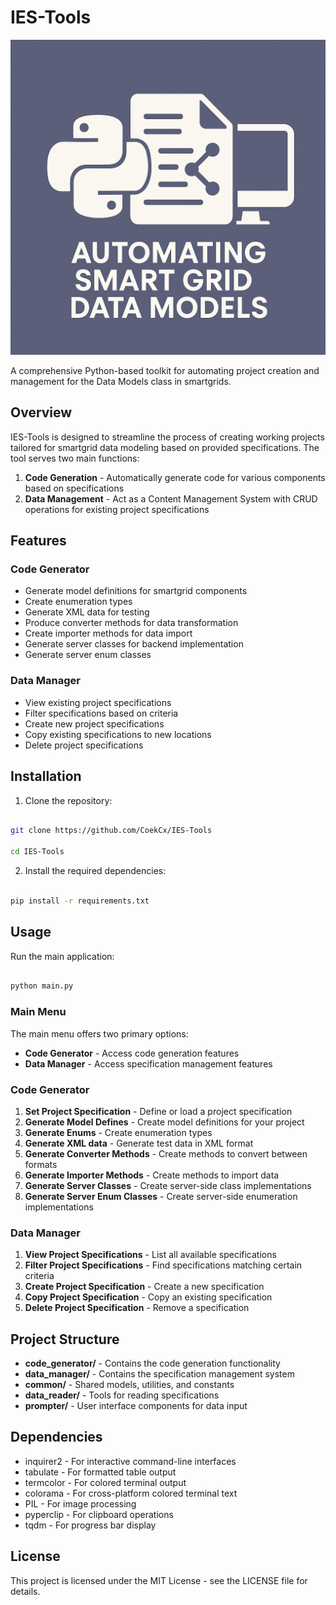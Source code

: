 # IES-Tools

![IES Tools Logo](IES%20Tools%20Logo.png)

A comprehensive Python-based toolkit for automating project creation and management for the Data Models class in smartgrids.

## Overview

IES-Tools is designed to streamline the process of creating working projects tailored for smartgrid data modeling based on provided specifications. The tool serves two main functions:

1. **Code Generation** - Automatically generate code for various components based on specifications
2. **Data Management** - Act as a Content Management System with CRUD operations for existing project specifications

## Features

### Code Generator

- Generate model definitions for smartgrid components
- Create enumeration types
- Generate XML data for testing
- Produce converter methods for data transformation
- Create importer methods for data import
- Generate server classes for backend implementation
- Generate server enum classes

### Data Manager

- View existing project specifications
- Filter specifications based on criteria
- Create new project specifications
- Copy existing specifications to new locations
- Delete project specifications

## Installation

1. Clone the repository:

```bash

git clone https://github.com/CoekCx/IES-Tools

cd IES-Tools

```

2. Install the required dependencies:

```bash

pip install -r requirements.txt

```

## Usage

Run the main application:

```bash

python main.py

```

### Main Menu

The main menu offers two primary options:

- **Code Generator** - Access code generation features
- **Data Manager** - Access specification management features

### Code Generator

1. **Set Project Specification** - Define or load a project specification
2. **Generate Model Defines** - Create model definitions for your project
3. **Generate Enums** - Create enumeration types
4. **Generate XML data** - Generate test data in XML format
5. **Generate Converter Methods** - Create methods to convert between formats
6. **Generate Importer Methods** - Create methods to import data
7. **Generate Server Classes** - Create server-side class implementations
8. **Generate Server Enum Classes** - Create server-side enumeration implementations

### Data Manager

1. **View Project Specifications** - List all available specifications
2. **Filter Project Specifications** - Find specifications matching certain criteria
3. **Create Project Specification** - Create a new specification
4. **Copy Project Specification** - Copy an existing specification
5. **Delete Project Specification** - Remove a specification

## Project Structure

- **code_generator/** - Contains the code generation functionality
- **data_manager/** - Contains the specification management system
- **common/** - Shared models, utilities, and constants
- **data_reader/** - Tools for reading specifications
- **prompter/** - User interface components for data input

## Dependencies

- inquirer2 - For interactive command-line interfaces
- tabulate - For formatted table output
- termcolor - For colored terminal output
- colorama - For cross-platform colored terminal text
- PIL - For image processing
- pyperclip - For clipboard operations
- tqdm - For progress bar display

## License

This project is licensed under the MIT License - see the LICENSE file for details.
